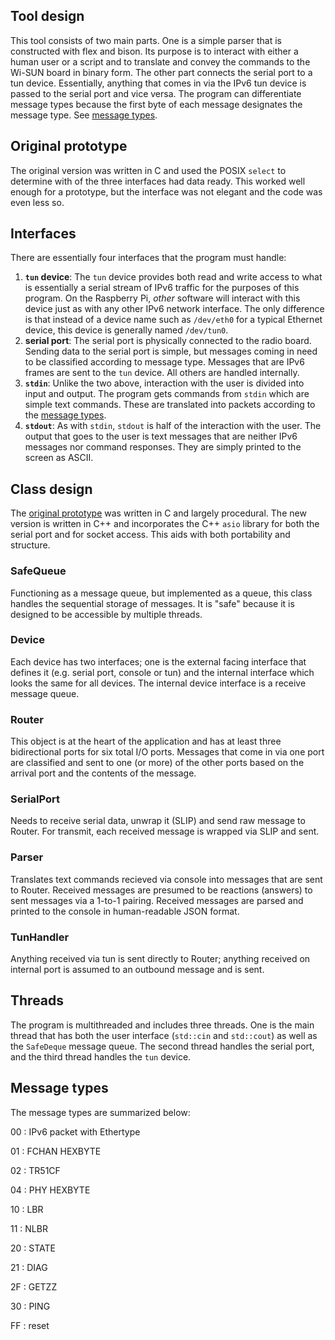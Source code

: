 ## Tool design
This tool consists of two main parts.  One is a simple parser that is constructed with flex and bison.  Its purpose is to interact with either a human user or a script and to translate and convey the commands to the Wi-SUN board in binary form.  The other part connects the serial port to a tun device.  Essentially, anything that comes in via the IPv6 tun device is passed to the serial port and vice versa.  The program can differentiate message types because the first byte of each message designates the message type.  See [message types](#message-type).

## Original prototype
The original version was written in C and used the POSIX `select` to determine with of the three interfaces had data ready.  This worked well enough for a prototype, but the interface was not elegant and the code was even less so.  

## Interfaces

There are essentially four interfaces that the program must handle:

  1. **`tun` device**: The `tun` device provides both read and write access to what is essentially a serial stream of IPv6 traffic for the purposes of this program.  On the Raspberry Pi, *other* software will interact with this device just as with any other IPv6 network interface.  The only difference is that instead of a device name such as `/dev/eth0` for a typical Ethernet device, this device is generally named `/dev/tun0`.  
  2. **serial port**: The serial port is physically connected to the radio board. Sending data to the serial port is simple, but messages coming in need to be classified according to message type.  Messages that are IPv6 frames are sent to the `tun` device.  All others are handled internally.
  3. **`stdin`**: Unlike the two above, interaction with the user is divided into input and output.  The program gets commands from `stdin` which are simple text commands.  These are translated into packets according to the [message types](#message-types).
  4. **`stdout`**: As with `stdin`, `stdout` is half of the interaction with the user.  The output that goes to the user is text messages that are neither IPv6 messages nor command responses.  They are simply printed to the screen as ASCII.

## Class design
The [original prototype](#original-prototype) was written in C and largely procedural.  The new version is written in C++ and incorporates the C++ `asio` library for both the serial port and for socket access.  This aids with both portability and structure.

### SafeQueue
Functioning as a message queue, but implemented as a queue, this class handles the sequential storage of messages.  It is "safe" because it is designed to be accessible by multiple threads.  

### Device
Each device has two interfaces; one is the external facing interface that defines it (e.g. serial port, console or tun) and the internal interface which looks the same for all devices.  The internal device interface is a receive message queue.  

### Router
This object is at the heart of the application and has at least three bidirectional ports for six total I/O ports.  Messages that come in via one port are classified and sent to one (or more) of the other ports based on the arrival port and the contents of the message.

### SerialPort
Needs to receive serial data, unwrap it (SLIP) and send raw message to Router. For transmit, each received message is wrapped via SLIP and sent.

### Parser
Translates text commands recieved via console into messages that are sent to Router.  Received messages are presumed to be reactions (answers) to sent messages via a 1-to-1 pairing.  Received messages are parsed and printed to the console in human-readable JSON format.

### TunHandler
Anything received via tun is sent directly to Router; anything received on internal port is assumed to an outbound message and is sent.

## Threads
The program is multithreaded and includes three threads.  One is the main thread that has both the user interface (`std::cin` and `std::cout`) as well as the `SafeDeque` message queue.  The second thread handles the serial port, and the third thread handles the `tun` device.

## Message types
The message types are summarized below:

00
: IPv6 packet with Ethertype

01
: FCHAN HEXBYTE

02
: TR51CF

04
: PHY HEXBYTE

10
: LBR

11
: NLBR

20
: STATE

21
: DIAG

2F
: GETZZ

30
: PING

FF
: reset

